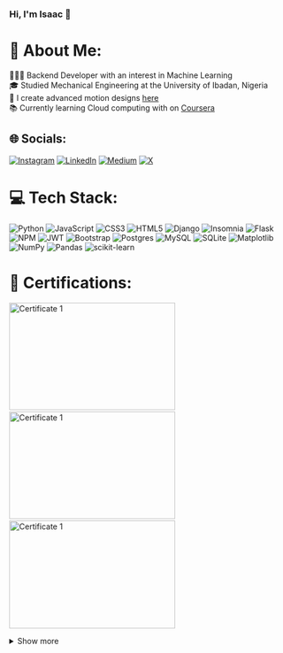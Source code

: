 ### Hi, I'm Isaac 👋

# 💫 About Me:
👨🏽‍💻 Backend Developer with an interest in Machine Learning<br>
🎓 Studied Mechanical Engineering at the University of Ibadan, Nigeria<br>
🎥 I create advanced motion designs [here](https://bit.ly/IsaacPort) <br>
📚 Currently learning Cloud computing with on [Coursera](https://www.coursera.org/learn/meta-cloud-computing)<br>


## 🌐 Socials:
[![Instagram](https://img.shields.io/badge/Instagram-%23E4405F.svg?logo=Instagram&logoColor=white)](https://instagram.com/isaacenobun/) [![LinkedIn](https://img.shields.io/badge/LinkedIn-%230077B5.svg?logo=linkedin&logoColor=white)](https://linkedin.com/in/isaacenobun/) [![Medium](https://img.shields.io/badge/Medium-12100E?logo=medium&logoColor=white)](https://medium.com/@isaacenobun) [![X](https://img.shields.io/badge/X-black.svg?logo=X&logoColor=white)](https://x.com/osarhuwense) 

# 💻 Tech Stack:
![Python](https://img.shields.io/badge/python-3670A0?style=for-the-badge&logo=python&logoColor=ffdd54) ![JavaScript](https://img.shields.io/badge/javascript-%23323330.svg?style=for-the-badge&logo=javascript&logoColor=%23F7DF1E) ![CSS3](https://img.shields.io/badge/css3-%231572B6.svg?style=for-the-badge&logo=css3&logoColor=white) ![HTML5](https://img.shields.io/badge/html5-%23E34F26.svg?style=for-the-badge&logo=html5&logoColor=white) ![Django](https://img.shields.io/badge/django-%23092E20.svg?style=for-the-badge&logo=django&logoColor=white) ![Insomnia](https://img.shields.io/badge/Insomnia-black?style=for-the-badge&logo=insomnia&logoColor=5849BE) ![Flask](https://img.shields.io/badge/flask-%23000.svg?style=for-the-badge&logo=flask&logoColor=white) ![NPM](https://img.shields.io/badge/NPM-%23CB3837.svg?style=for-the-badge&logo=npm&logoColor=white) ![JWT](https://img.shields.io/badge/JWT-black?style=for-the-badge&logo=JSON%20web%20tokens) ![Bootstrap](https://img.shields.io/badge/bootstrap-%238511FA.svg?style=for-the-badge&logo=bootstrap&logoColor=white) ![Postgres](https://img.shields.io/badge/postgres-%23316192.svg?style=for-the-badge&logo=postgresql&logoColor=white) ![MySQL](https://img.shields.io/badge/mysql-%2300000f.svg?style=for-the-badge&logo=mysql&logoColor=white) ![SQLite](https://img.shields.io/badge/sqlite-%2307405e.svg?style=for-the-badge&logo=sqlite&logoColor=white) ![Matplotlib](https://img.shields.io/badge/Matplotlib-%23ffffff.svg?style=for-the-badge&logo=Matplotlib&logoColor=black) ![NumPy](https://img.shields.io/badge/numpy-%23013243.svg?style=for-the-badge&logo=numpy&logoColor=white) ![Pandas](https://img.shields.io/badge/pandas-%23150458.svg?style=for-the-badge&logo=pandas&logoColor=white) ![scikit-learn](https://img.shields.io/badge/scikit--learn-%23F7931E.svg?style=for-the-badge&logo=scikit-learn&logoColor=white)

# 🔖 Certifications:
<img src="https://i.imgur.com/AIgYgV0.jpeg" alt="Certificate 1" width="300" height="194.4px">&nbsp;&nbsp;&nbsp;&nbsp;&nbsp;&nbsp;<img src="https://i.imgur.com/9NqXcMI.jpeg" alt="Certificate 1" width="300" height="194.4px">&nbsp;&nbsp;&nbsp;&nbsp;&nbsp;&nbsp;<img src="https://i.imgur.com/mwSSWtX.jpg" alt="Certificate 1" width="300" height="194.4px">

<details>
  <summary>Show more</summary>
  <img src="https://i.imgur.com/3Hj1gCC.jpg" alt="Certificate 1" width="300" height="194.4px">&nbsp;&nbsp;&nbsp;&nbsp;&nbsp;&nbsp;<img src="https://i.imgur.com/ffDMaUF.jpg" alt="Certificate 1" width="300" height="194.4px">&nbsp;&nbsp;&nbsp;&nbsp;&nbsp;&nbsp;<img src="https://i.imgur.com/L0ZN7SJ.jpg" alt="Certificate 1" width="300" height="194.4px">
  <br><br>
  <img src="https://i.imgur.com/fDGvyE6.jpg" alt="Certificate 1" width="300" height="194.4px">&nbsp;&nbsp;&nbsp;&nbsp;&nbsp;&nbsp;<img src="https://i.imgur.com/ndHrC3H.jpg" alt="Certificate 1" width="300" height="194.4px">&nbsp;&nbsp;&nbsp;&nbsp;&nbsp;&nbsp;<img src="https://i.imgur.com/BUqknxb.jpeg" alt="Certificate 1" width="300" height="194.4px">
<br><br>
  <img src="https://i.imgur.com/s9I24WC.jpg" alt="Certificate 1" width="300" height="194.4px">

# 📊 GitHub Stats:
![](https://github-readme-stats.vercel.app/api?username=isaacenobun&theme=dark&hide_border=false&include_all_commits=false&count_private=false)<br/>
![](https://github-readme-streak-stats.herokuapp.com/?user=isaacenobun&theme=dark&hide_border=false)<br/>
![](https://github-readme-stats.vercel.app/api/top-langs/?username=isaacenobun&theme=dark&hide_border=false&include_all_commits=false&count_private=false&layout=compact)

## 🏆 GitHub Trophies
![](https://github-profile-trophy.vercel.app/?username=isaacenobun&theme=radical&no-frame=false&no-bg=true&margin-w=4)

### 🔝 Top Contributed Repo
![](https://github-contributor-stats.vercel.app/api?username=isaacenobun&limit=5&theme=dark&combine_all_yearly_contributions=true)

### 😂 My Meme of the day
<img src='https://randommeme-five.vercel.app/' style="height: 400px;"/>

---
[![](https://visitcount.itsvg.in/api?id=isaacenobun&icon=0&color=0)](https://visitcount.itsvg.in)
